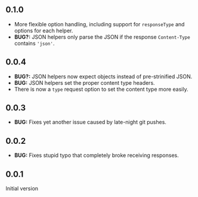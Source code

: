 ## 0.1.0

* More flexible option handling, including support for `responseType` and options for each helper.
* __BUG?:__ JSON helpers only parse the JSON if the response `Content-Type` contains `'json'`.

## 0.0.4

* __BUG?:__ JSON helpers now expect objects instead of pre-strinified JSON.
* __BUG:__ JSON helpers set the proper content type headers.
* There is now a `type` request option to set the content type more easily.

## 0.0.3

* __BUG:__ Fixes yet another issue caused by late-night git pushes.

## 0.0.2

* __BUG:__ Fixes stupid typo that completely broke receiving responses.

## 0.0.1

Initial version
